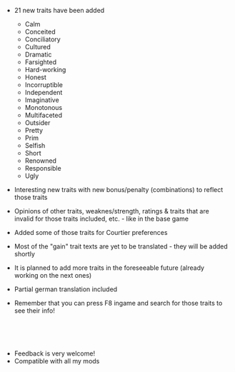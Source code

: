 
- 21 new traits have been added
   - Calm
   - Conceited
   - Conciliatory
   - Cultured
   - Dramatic
   - Farsighted
   - Hard-working
   - Honest
   - Incorruptible
   - Independent
   - Imaginative
   - Monotonous
   - Multifaceted
   - Outsider
   - Pretty
   - Prim
   - Selfish
   - Short
   - Renowned
   - Responsible
   - Ugly
   
- Interesting new traits with new bonus/penalty (combinations) to reflect those traits
   
- Opinions of other traits, weaknes/strength, ratings & traits that are invalid for those traits included, etc. - like in the base game

- Added some of those traits for Courtier preferences

- Most of the "gain" trait texts are yet to be translated - they will be added shortly

- It is planned to add more traits in the foreseeable future (already working on the next ones)

- Partial german translation included

- Remember that you can press F8 ingame and search for those traits to see their info!

<br><br><br>
- Feedback is very welcome!
- Compatible with all my mods

